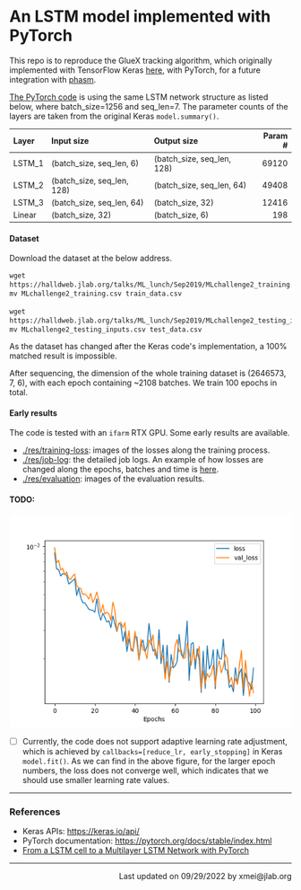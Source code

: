 # An LSTM model implemented with PyTorch

This repo is to reproduce the GlueX tracking algorithm, which originally implemented with
 TensorFlow Keras [here](https://github.com/nathanwbrei/phasm/blob/main/python/2022.05.29_GlueX_tracking_v0.1.ipynb),
 with PyTorch, for a future integration with [phasm](https://github.com/nathanwbrei/phasm).

[The PyTorch code](./dev/Simplified_LSTM.py) is using the same LSTM network structure as listed below,
 where batch_size=1256 and seq_len=7.
The parameter counts of the layers are taken from the original Keras `model.summary()`.

| Layer   | Input size                 | Output size                  | Param # |
|:--------|:---------------------------|:-----------------------------|--------:|
| LSTM_1  | (batch_size, seq_len, 6)   | (batch_size, seq_len, 128)   |   69120 | 
| LSTM_2  | (batch_size, seq_len, 128) | (batch_size, seq_len, 64)    |   49408 |  
| LSTM_3  | (batch_size, seq_len, 64)  | (batch_size, 32)             |   12416 |
| Linear  | (batch_size, 32)           | (batch_size, 6)              |     198 |



#### Dataset
Download the dataset at the below address.

```commandline
wget https://halldweb.jlab.org/talks/ML_lunch/Sep2019/MLchallenge2_training.csv
mv MLchallenge2_training.csv train_data.csv

wget https://halldweb.jlab.org/talks/ML_lunch/Sep2019/MLchallenge2_testing_inputs.csv
mv MLchallenge2_testing_inputs.csv test_data.csv
```
As the dataset has changed after the Keras code's implementation, a 100%
 matched result is impossible.

After sequencing, the dimension of the whole training dataset is (2646573, 7, 6), with
 each epoch containing ~2108 batches. We train 100 epochs in total.

#### Early results
The code is tested with an `ifarm` RTX GPU. Some early results are available.
- [./res/training-loss](./res/training-loss): images of the losses along the training process.
- [./res/job-log](./res/job-log): the detailed job logs. An example of
 how losses are changed along the epochs, batches and time is [here](./res/job-log/lstm-farm-full.log).
- [./res/evaluation](./res/evaluation): images of the evaluation results.

#### TODO: 
![training-loss](./res/training-loss/train-loss-full.png)

- [ ] Currently, the code does not support adaptive learning rate adjustment, which is
 achieved by `callbacks=[reduce_lr, early_stopping]` in Keras `model.fit()`. As we can find
 in the above figure, for the larger epoch numbers, the loss does not converge well, which
 indicates that we should use smaller learning rate values.

---
### References
- Keras APIs: https://keras.io/api/
- PyTorch documentation: https://pytorch.org/docs/stable/index.html
- [From a LSTM cell to a Multilayer LSTM Network with PyTorch](https://towardsdatascience.com/from-a-lstm-cell-to-a-multilayer-lstm-network-with-pytorch-2899eb5696f3)


---
<div style="text-align: right"> Last updated on 09/29/2022 by xmei@jlab.org </div>